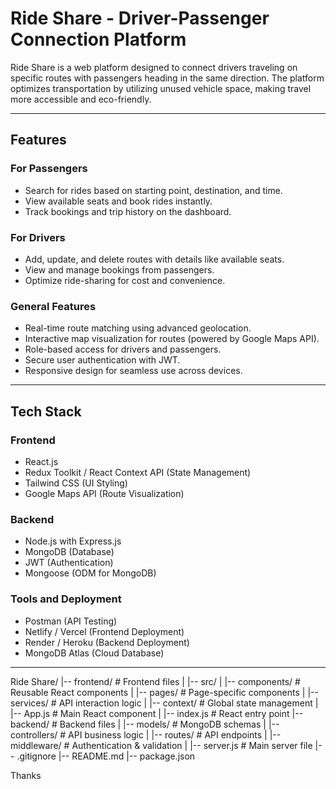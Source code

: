 # Ride Share - Driver-Passenger Connection Platform

Ride Share is a web platform designed to connect drivers traveling on specific routes with passengers heading in the same direction. The platform optimizes transportation by utilizing unused vehicle space, making travel more accessible and eco-friendly.

---

## Features

### **For Passengers**
- Search for rides based on starting point, destination, and time.
- View available seats and book rides instantly.
- Track bookings and trip history on the dashboard.

### **For Drivers**
- Add, update, and delete routes with details like available seats.
- View and manage bookings from passengers.
- Optimize ride-sharing for cost and convenience.

### **General Features**
- Real-time route matching using advanced geolocation.
- Interactive map visualization for routes (powered by Google Maps API).
- Role-based access for drivers and passengers.
- Secure user authentication with JWT.
- Responsive design for seamless use across devices.

---

## Tech Stack

### **Frontend**
- React.js
- Redux Toolkit / React Context API (State Management)
- Tailwind CSS (UI Styling)
- Google Maps API (Route Visualization)

### **Backend**
- Node.js with Express.js
- MongoDB (Database)
- JWT (Authentication)
- Mongoose (ODM for MongoDB)

### **Tools and Deployment**
- Postman (API Testing)
- Netlify / Vercel (Frontend Deployment)
- Render / Heroku (Backend Deployment)
- MongoDB Atlas (Cloud Database)

---

Ride Share/
|-- frontend/                  # Frontend files
|   |-- src/
|       |-- components/        # Reusable React components
|       |-- pages/             # Page-specific components
|       |-- services/          # API interaction logic
|       |-- context/           # Global state management
|       |-- App.js             # Main React component
|       |-- index.js           # React entry point
|-- backend/                   # Backend files
|   |-- models/                # MongoDB schemas
|   |-- controllers/           # API business logic
|   |-- routes/                # API endpoints
|   |-- middleware/            # Authentication & validation
|   |-- server.js              # Main server file
|-- .gitignore
|-- README.md
|-- package.json

Thanks
